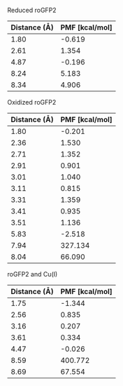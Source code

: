 Reduced roGFP2

| Distance (Å) | PMF [kcal/mol] |
|-----------|-----------|
| 1.80 | -0.619 |
| 2.61 | 1.354 |
| 4.87 | -0.196 |
| 8.24 | 5.183 |
| 8.34 | 4.906 |

Oxidized roGFP2

| Distance (Å) | PMF [kcal/mol] |
|-----------|-----------|
| 1.80 | -0.201 |
| 2.36 | 1.530 |
| 2.71 | 1.352 |
| 2.91 | 0.901 |
| 3.01 | 1.040 |
| 3.11 | 0.815 |
| 3.31 | 1.359 |
| 3.41 | 0.935 |
| 3.51 | 1.136 |
| 5.83 | -2.518 |
| 7.94 | 327.134 |
| 8.04 | 66.090 |

roGFP2 and Cu(I)

| Distance (Å) | PMF [kcal/mol] |
|-----------|-----------|
| 1.75 | -1.344 |
| 2.56 | 0.835 |
| 3.16 | 0.207 |
| 3.61 | 0.334 |
| 4.47 | -0.026 |
| 8.59 | 400.772 |
| 8.69 | 67.554 |
